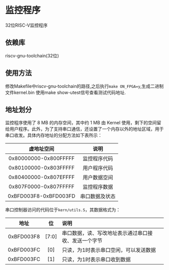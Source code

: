 # 监控程序

32位RISC-V监控程序

## 依赖库

riscv-gnu-toolchain(32位)

## 使用方法

修改Makefile中riscv-gnu-toolchain的路径,之后执行`make ON_FPGA=y`,生成二进制文件kernel.bin 使用make show-utest信号查看测试代码地址.

## 地址划分

监控程序使用了 8 MB 的内存空间，其中约 1 MB 由 Kernel 使用，剩下的空间留给用户程序。此外，为了支持串口通信，还设置了一个内存以外的地址区域，用于串口收发。具体内存地址的分配方法如下表所示：

| 虚地址空间             | 说明       |
|:--------------------:|:---------:|
|0x80000000-0x800FFFFF |监控程序代码 |
|0x80100000-0x803FFFFF |用户程序代码 |
|0x80400000-0x807EFFFF |用户数据空间 |
|0x807F0000-0x807FFFFF |监控程序数据 |
|0xBFD003F8-0xBFD003FD |串口数据及状态|
串口控制器访问的代码位于`kern/utils.S`，其数据格式为：

| 地址          |位    | 说明 |
|:------------:|:----:|:----|
| 0xBFD003F8   |[7:0] |串口数据，读、写改地址表示通过串口接收、发送一个字节
| 0xBFD003FC   |[0]   |只读，为1时表示串口空闲，可以发送数据 |
| 0xBFD003FC   |[1]   |只读，为1时表示串口收到数据 |
